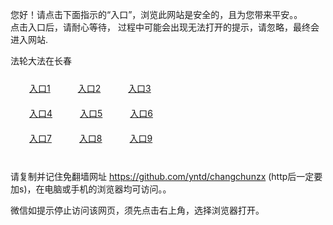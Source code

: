 您好！请点击下面指示的“入口”，浏览此网站是安全的，且为您带来平安。。 <br/>
点击入口后，请耐心等待， 过程中可能会出现无法打开的提示，请忽略，最终会进入网站. </br>

法轮大法在长春<br/>
<div style="padding:10px"><a style="margin:20px" target="_blank" href="https://d118ayophm4z7g.cloudfront.net/2Qpsp?jzkjkgac" id="ccLink1" rel="nofollow">入口1</a> <a target="_blank" style="margin:20px" href="https://d327z9pqrg3ad6.cloudfront.net/2Qpsp?vhechs" id="ccLink2" rel="nofollow">入口2</a> <a style="margin:20px" target="_blank" href="https://d3dd3xo3y64i27.cloudfront.net/2Qpsp?fzgzd" id="ccLink3" rel="nofollow">入口3</a></div>

<div style="padding:10px" ><a style="margin:20px" target="_blank" href="https://d118ayophm4z7g.cloudfront.net/2Qpsp?jzkjkgac" id="ccLink4" rel="nofollow">入口4</a> <a style="margin:20px" href="https://d327z9pqrg3ad6.cloudfront.net/2Qpsp?vhechs" target="_blank" id="ccLink5" rel="nofollow">入口5</a> <a style="margin:20px" href="https://d3dd3xo3y64i27.cloudfront.net/2Qpsp?fzgzd" target="_blank" id="ccLink6" rel="nofollow">入口6</a></div>

<div style="padding:10px"><a style="margin:20px" target="_blank" href="https://d118ayophm4z7g.cloudfront.net/2Qpsp?jzkjkgac" id="ccLink7" rel="nofollow">入口7</a> <a style="margin:20px" href="https://d327z9pqrg3ad6.cloudfront.net/2Qpsp?vhechs" target="_blank" id="ccLink8" rel="nofollow">入口8</a> <a style="margin:20px" target="_blank" href="https://d3dd3xo3y64i27.cloudfront.net/2Qpsp?fzgzd" id="ccLink9" rel="nofollow">入口9</a></div>

<br/>



请复制并记住免翻墙网址 https://github.com/yntd/changchunzx (http后一定要加s)，在电脑或手机的浏览器均可访问。。<br/>

微信如提示停止访问该网页，须先点击右上角，选择浏览器打开。
